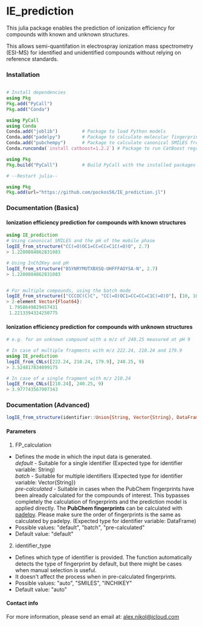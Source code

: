 # IE_prediction

This julia package enables the prediction of ionization efficiency for compounds with known and unknown structures.

This allows semi-quantifation in electrospray ionization mass spectrometry (ESI-MS) for identified and unidentified compounds without relying on reference standards.

### Installation
```julia

# Install dependencies
using Pkg
Pkg.add("PyCall")
Pkg.add("Conda")

using PyCall
using Conda
Conda.add("joblib")         # Package to load Python models
Conda.add("padelpy")        # Package to calculate molecular fingerprints
Conda.add("pubchempy")      # Package to calculate canonical SMILES from InCHiKey
Conda.runconda(`install catboost=1.2.2`) # Package to run CatBoost regression models for IE IE_prediction

using Pkg
Pkg.build("PyCall")         # Build PyCall with the installed packages

# --Restart julia--

using Pkg
Pkg.add(url="https://github.com/pockos56/IE_prediction.jl")

```

### Documentation (Basics)

#### Ionization efficiency prediction for compounds with known structures


```julia
using IE_prediction
# Using canonical SMILES and the pH of the mobile phase
logIE_from_structure("CC(=O)OC1=CC=CC=C1C(=O)O", 2.7)
> 1.2200884862831083

# Using InChIKey and pH
logIE_from_structure("BSYNRYMUTXBXSQ-UHFFFAOYSA-N", 2.7)
> 1.2200884862831083


# For multiple compounds, using the batch mode
logIE_from_structure(["CCCOC(C)C", "CC(=O)OC1=CC=CC=C1C(=O)O"], [10, 10], FP_calculation="batch")
> 2-element Vector{Float64}:
 1.7958649829457431       
 1.2213394324250775
```

#### Ionization efficiency prediction for compounds with unknown structures

```julia
# e.g. for an unknown compound with a m/z of 240.25 measured at pH 9

# In case of multiple fragments with m/z 222.24, 210.24 and 179.9
using IE_prediction
logIE_from_CNLs([222.24, 210.24, 179.9], 240.25, 9)
> 3.524817834899175

# In case of a single fragment with m/z 210.24
logIE_from_CNLs([210.24], 240.25, 9)
> 3.977743567907343

```

### Documentation (Advanced)

``` julia
logIE_from_structure(identifier::Union{String, Vector{String}, DataFrame}, pH; FP_calculation::String="default", identifier_type::String="auto")
```

#### Parameters
1. FP_calculation
- Defines the mode in which the input data is generated.  
*default* - Suitable for a single identifier (Expected type for identifier variable: String)  
*batch* - Suitable for multiple identifiers (Expected type for identifier variable: Vector{String})  
*pre-calculated* - Suitable in cases when the PubChem fingerprints have been already calculated for the compounds of interest. This bypasses completely the calculation of fingerprints and the prediction model is applied directly. The **PubChem fingerprints** can be calculated with [padelpy](https://github.com/Hamada-Noreldeen/PaDELPy). Please make sure the order of fingerprints is the same as calculated by padelpy. (Expected type for identifier variable: DataFrame)  
- Possible values: "default", "batch", "pre-calculated"
- Default value: "default"

2. identifier_type
- Defines which type of identifier is provided. The function automatically detects the type of fingerprint by default, but there might be cases when manual selection is useful.
- It doesn't affect the process when in pre-calculated fingerprints.
- Possible values: "auto", "SMILES", "INCHIKEY"
- Default value: "auto"

#### Contact info
For more information, please send an email at: alex.nikol@icloud.com
